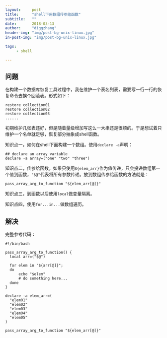 ```yaml
---
layout:     post
title:      "shell下用数组传参给函数"
subtitle:   ""
date:       2018-03-13
author:     "diggzhang"
header-img: "img/post-bg-unix-linux.jpg"
in-post-img: "img/post-bg-unix-linux.jpg"

tags:
     - shell

---
```


## 问题

在构建一个数据库恢复工具过程中，我在维护一个表名列表，需要写一行一行的恢复命令去挨个回滚表。形式如下：

```shell
restore collection01
restore collection02
restore collection03
......
```

初期维护几张表还好，但是随着量级增加写这么一大串还是很烦的。于是想试着只维护一个名单就足够，恢复部分抽象成shell函数。

知识点一，如何在shell下面构建一个数组。使用`declare -a`声明：

```shell
## declare an array variable
declare -a array=("one" "two" "three")
```

知识点二，传参给函数。如果只使用`${elem_arr}`作为值传递，只会投递数组第一个值到函数，`"$@"`代表将所有参数传递。放到数组传参给函数的方法就是：

```shell
pass_array_arg_to_function "${elem_arr[@]}"
```

知识点三，到函数以后使用`local`做变量隔离。

知识点四，使用`for...in...`做数组遍历。


## 解决

完整参考代码：

```shell
#!/bin/bash

pass_array_arg_to_function() {
  local arr=("$@")

  for elem in "${arr[@]}";
  do
      echo "$elem"
      # do something here...
  done
}

declare -a elem_arr=(
  "elem01"
  "elem02"
  "elem03"
  "elem04"
  "elem05"
)

pass_array_arg_to_function "${elem_arr[@]}"

```
